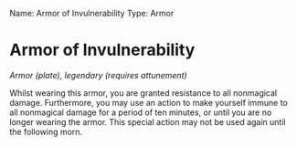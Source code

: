 Name: Armor of Invulnerability
Type: Armor

# Armor of Invulnerability
_Armor (plate), legendary (requires attunement)_

Whilst wearing this armor, you are granted resistance to all nonmagical damage. Furthermore, you may use an action to make yourself immune to all nonmagical damage for a period of ten minutes, or until you are no longer wearing the armor. This special action may not be used again until the following morn. 
